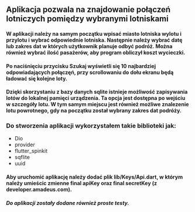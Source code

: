 ## Aplikacja pozwala na znajdowanie połączeń lotniczych pomiędzy wybranymi lotniskami

#### W aplikacji należy na samym początku wpisać miasto lotniska wylotu i przylotu i wybrać odpowiednie lotniska. Następnie należy wybrać datę lub zakres dat w których użytkownik planuje odbyć podróż. Można również wybrać ilość pasażerów, aby program obliczył koszt wycieczki. 
#### Po naciśnięciu przycisku Szukaj wyświetli się 10 najbardziej odpowiadających połączęń, przy scrollowaniu do dołu ekranu będą ładować się kolejne loty.
#### Dzięki skorzystaniu z bazy danych sqlite istnieje możliwość zapisywania lotów do lokalnej pamięci urządzenia. Ta opcja jest dostępna po wejściu w szczegóły lotu. W tym samym miejscu jest również możliwe znalezenie lotu powrotnego, gdy na początku został wybrany zakres dat podróży.

### Do stworzenia aplikacji wykorzystałem takie biblioteki jak:
- Dio
- provider
- flutter_spinkit
- sqflite
- uuid

#### Aby uruchomić aplikację należy dodać plik lib/Keys/Api.dart, w którym należy umieścic zmienne final apiKey oraz final secretKey (z developer.amadeus.com).
##### Do aplikacji zostały dodane również proste testy.
